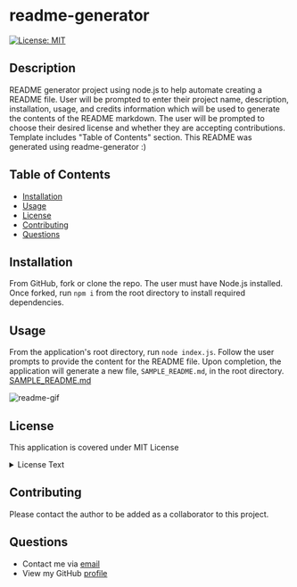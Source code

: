 # readme-generator

  [![License: MIT](https://img.shields.io/badge/License-MIT-yellow.svg)](https://opensource.org/licenses/MIT)

  ## Description
  README generator project using node.js to help automate creating a README file. User will be prompted to enter their project name, description, installation, usage, and credits information which will be used to generate the contents of the README markdown. The user will be prompted to choose their desired license and whether they are accepting contributions. Template includes "Table of Contents" section. This README was generated using readme-generator :) 

  ## Table of Contents
  * [Installation](#Installation)
  * [Usage](#Usage)
  * [License](#license)
  * [Contributing](#Contributing)
  * [Questions](#Questions)

  ## Installation
  From GitHub, fork or clone the repo. The user must have Node.js installed. Once forked, run `npm i` from the root directory to install required dependencies.

  ## Usage
  From the application's root directory, run `node index.js`. Follow the user prompts to provide the content for the README file. Upon completion, the application will generate a new file, `SAMPLE_README.md`, in the root directory. [SAMPLE_README.md](./assets/SAMPLE_README.md)

  ![readme-gif](./assets/images/samplereadmedemo.gif)
  
  ## License
  This application is covered under MIT License
  <details>
    <summary>
      License Text
    </summary> 
 
  Copyright (c) 2022 test User
  Permission is hereby granted, free of charge, to any person obtaining a copy
  of this software and associated documentation files (the "Software"), to deal
  in the Software without restriction, including without limitation the rights
  to use, copy, modify, merge, publish, distribute, sublicense, and/or sell
  copies of the Software, and to permit persons to whom the Software is
  furnished to do so, subject to the following conditions:
        
  The above copyright notice and this permission notice shall be included in all
  copies or substantial portions of the Software.
        
  THE SOFTWARE IS PROVIDED "AS IS", WITHOUT WARRANTY OF ANY KIND, EXPRESS OR
  IMPLIED, INCLUDING BUT NOT LIMITED TO THE WARRANTIES OF MERCHANTABILITY,
  FITNESS FOR A PARTICULAR PURPOSE AND NONINFRINGEMENT. IN NO EVENT SHALL THE
  AUTHORS OR COPYRIGHT HOLDERS BE LIABLE FOR ANY CLAIM, DAMAGES OR OTHER
  LIABILITY, WHETHER IN AN ACTION OF CONTRACT, TORT OR OTHERWISE, ARISING FROM,
  OUT OF OR IN CONNECTION WITH THE SOFTWARE OR THE USE OR OTHER DEALINGS IN THE
  SOFTWARE.

  </details>
  

  ## Contributing
  Please contact the author to be added as a collaborator to this project.

  ## Questions
  * Contact me via [email](mailto:angeladonati93@gmail.com)
  * View my GitHub [profile](http://www.github.com/a-donati)

